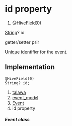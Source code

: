 
<div>

# id property

</div>


<div>

1.  @[HiveField](https://pub.dev/documentation/hive/2.2.3/hive/HiveField-class.html)(0)

</div>

[String](https://api.flutter.dev/flutter/dart-core/String-class.html)?
id


getter/setter pair




Unique identifier for the event.



## Implementation

``` language-dart
@HiveField(0)
String? id;
```







1.  [talawa](../../index.md)
2.  [event_model](../../models_events_event_model/)
3.  [Event](../../models_events_event_model/Event-class.md)
4.  id property

##### Event class







